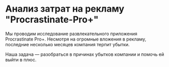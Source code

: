 # Анализ затрат на рекламу "Procrastinate-Pro+"

Мы проводим исследование развлекательного приложения Procrastinate Pro+. Несмотря на огромные вложения в рекламу, последние несколько месяцев компания терпит убытки.

Наша задача — разобраться в причинах убытков компании и помочь ей выйти в плюс.
